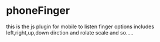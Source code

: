 # phoneFinger
this is the js plugin for mobile to listen finger options includes left,right,up,down dirction and rolate scale and so.....
